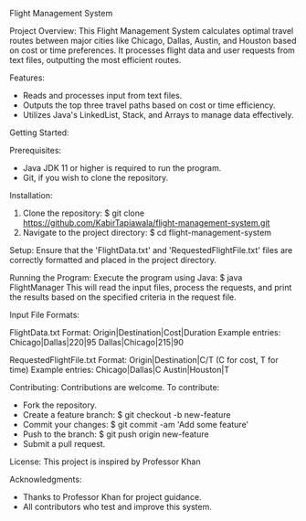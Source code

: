 Flight Management System

Project Overview:
This Flight Management System calculates optimal travel routes between major cities like Chicago, Dallas, Austin, and Houston based on cost or time preferences. It processes flight data and user requests from text files, outputting the most efficient routes.

Features:
- Reads and processes input from text files.
- Outputs the top three travel paths based on cost or time efficiency.
- Utilizes Java's LinkedList, Stack, and Arrays to manage data effectively.

Getting Started:

Prerequisites:
- Java JDK 11 or higher is required to run the program.
- Git, if you wish to clone the repository.

Installation:
1. Clone the repository:
   $ git clone https://github.com/KabirTapiawala/flight-management-system.git
2. Navigate to the project directory:
   $ cd flight-management-system

Setup:
Ensure that the 'FlightData.txt' and 'RequestedFlightFile.txt' files are correctly formatted and placed in the project directory.

Running the Program:
Execute the program using Java:
$ java FlightManager
This will read the input files, process the requests, and print the results based on the specified criteria in the request file.

Input File Formats:

FlightData.txt
Format: Origin|Destination|Cost|Duration
Example entries:
Chicago|Dallas|220|95
Dallas|Chicago|215|90

RequestedFlightFile.txt
Format: Origin|Destination|C/T (C for cost, T for time)
Example entries:
Chicago|Dallas|C
Austin|Houston|T

Contributing:
Contributions are welcome. To contribute:
- Fork the repository.
- Create a feature branch: 
  $ git checkout -b new-feature
- Commit your changes: 
  $ git commit -am 'Add some feature'
- Push to the branch: 
  $ git push origin new-feature
- Submit a pull request.

License:
This project is inspired by Professor Khan

Acknowledgments:
- Thanks to Professor Khan for project guidance.
- All contributors who test and improve this system.
